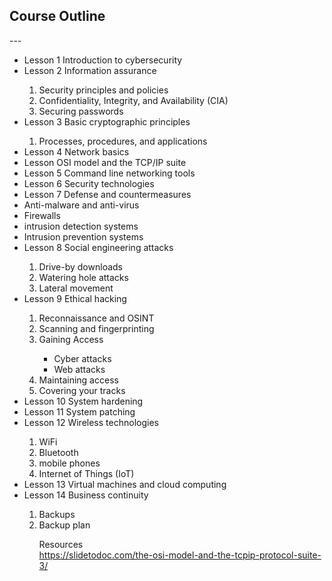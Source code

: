 
<h2>Course Outline</h2>
---
<ul>
<li>Lesson 1 Introduction to cybersecurity</li>
<li>Lesson 2 Information assurance</li>
<ol>
<li>Security principles and policies</li>
<li>Confidentiality, Integrity, and Availability (CIA)</li>
<li>Securing passwords</li>
</ol>
<li>Lesson 3 Basic cryptographic principles</li>
<ol>
<li>Processes, procedures, and applications</li>
</ol>
<li>Lesson 4 Network basics</li>
<li>Lesson OSI model and the TCP/IP suite</li>
<li>Lesson 5 Command line networking tools</li>
<li>Lesson 6 Security technologies</li>
<li>Lesson 7 Defense and countermeasures</li>
<li>Anti-malware and anti-virus</li>
<li>Firewalls</li>
<li>intrusion detection systems</li>
<li>Intrusion prevention systems</li>
<li>Lesson 8 Social engineering attacks</li>
<ol>
<li> Drive-by downloads</li>
<li> Watering hole attacks</li>
<li> Lateral movement</li>
</ol>
<li>Lesson 9 Ethical hacking</li>
<ol>
<li>Reconnaissance and OSINT</li>
<li>Scanning and fingerprinting</li>
<li>Gaining Access</li>
<ul>
<li>Cyber attacks </li>
<li>Web attacks</li>
</ul>
<li> Maintaining access</li>
<li>Covering your tracks</li>
</ol>
<li>Lesson 10 System hardening</li>
<li>Lesson 11 System patching</li>
<li>Lesson 12 Wireless technologies</li>
<ol>
<li>WiFi</li>
<li>Bluetooth</li>
<li>mobile phones</li>
<li>Internet of Things (IoT)</li>
</ol>
<li>Lesson 13 Virtual machines and cloud computing</li>
<li>Lesson 14 Business continuity</li>
<ol>
<li>Backups</li>
<li>Backup plan</li>

Resources <br>
https://slidetodoc.com/the-osi-model-and-the-tcpip-protocol-suite-3/
